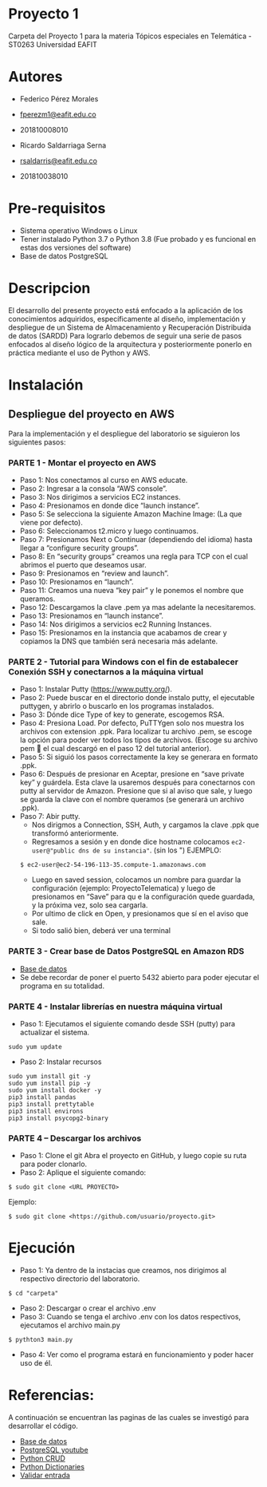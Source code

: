 # Proyecto 1

Carpeta del Proyecto 1 para la materia Tópicos especiales en Telemática - ST0263
Universidad EAFIT

# Autores

+ Federico Pérez Morales
+ fperezm1@eafit.edu.co
+ 201810008010

+ Ricardo Saldarriaga Serna
+ rsaldarris@eafit.edu.co
+ 201810038010

# Pre-requisitos

+ Sistema operativo Windows o Linux
+ Tener instalado Python 3.7 o Python 3.8 (Fue probado y es funcional en estas dos versiones del software)
+ Base de datos PostgreSQL

# Descripcion

El desarrollo del presente proyecto está enfocado a la aplicación de los conocimientos adquiridos, específicamente al diseño, implementación y despliegue de un Sistema de Almacenamiento y Recuperación Distribuida de datos (SARDD)
Para lograrlo debemos de seguir una serie de pasos enfocados al diseño lógico de la arquitectura y posteriormente ponerlo en práctica mediante el uso de Python y AWS.

# Instalación

## Despliegue del proyecto en AWS

Para la implementación y el despliegue del laboratorio se siguieron los siguientes pasos:

### PARTE 1 - Montar el proyecto en AWS

+ Paso 1: Nos conectamos al curso en AWS educate.
+ Paso 2: Ingresar a la consola “AWS console”.
+ Paso 3: Nos dirigimos a servicios EC2 instances.
+ Paso 4: Presionamos en donde dice “launch instance”.
+ Paso 5: Se selecciona la siguiente Amazon Machine Image: (La que viene por defecto).
+ Paso 6: Seleccionamos t2.micro y luego continuamos.
+ Paso 7: Presionamos Next o Continuar (dependiendo del idioma) hasta llegar a “configure security groups”.
+ Paso 8: En “security groups” creamos una regla para TCP con el cual abrimos el puerto que deseamos usar.
+ Paso 9: Presionamos en “review and launch”.
+ Paso 10: Presionamos en “launch”.
+ Paso 11: Creamos una nueva “key pair” y le ponemos el nombre que queramos.
+ Paso 12: Descargamos la clave .pem ya mas adelante la necesitaremos.
+ Paso 13: Presionamos en “launch instance”.
+ Paso 14: Nos dirigimos a servicios ec2 Running Instances.
+ Paso 15: Presionamos en la instancia que acabamos de crear y copiamos la DNS que también será necesaria más adelante.

### PARTE 2 - Tutorial para Windows con el fin de estabalecer Conexión SSH y conectarnos a la máquina virtual

+ Paso 1: Instalar Putty (<https://www.putty.org/>).
+ Paso 2: Puede buscar en el directorio donde instalo putty, el ejecutable puttygen, y abrirlo o buscarlo en los programas instalados.
+ Paso 3: Dónde dice Type of key to generate, escogemos RSA.
+ Paso 4: Presiona Load. Por defecto, PuTTYgen solo nos muestra los archivos con extension .ppk. Para localizar tu archivo .pem, se escoge la opción para poder ver todos los tipos de archivos. (Escoge su archivo pem   el cual descargó en el paso 12 del tutorial anterior).
+ Paso 5: Si siguió los pasos correctamente la key se generara en formato .ppk.
+ Paso 6: Después de presionar en Aceptar, presione en “save private key” y guárdela. Esta clave la usaremos después para conectarnos con putty al servidor de Amazon. Presione que si al aviso que sale, y luego se guarda la clave con el nombre queramos (se generará un archivo .ppk).
+ Paso 7: Abir putty.
    + Nos dirigmos a Connection, SSH, Auth, y cargamos la clave .ppk que transformó anteriormente.
    + Regresamos a sesión y en donde dice hostname colocamos ``` ec2-user@"public dns de su instancia" ```. (sin los ")
    EJEMPLO:
    ```
    $ ec2-user@ec2-54-196-113-35.compute-1.amazonaws.com
    ```
    + Luego en saved session, colocamos un nombre para guardar la configuración (ejemplo: ProyectoTelematica) y luego de presionamos en “Save” para qu e la configuración quede guardada, y la próxima vez, solo sea cargarla.
    + Por ultimo de click en Open, y presionamos que sí en el aviso que sale.
    + Si todo salió bien, deberá ver una terminal

### PARTE 3 - Crear base de Datos PostgreSQL en Amazon RDS

+ [Base de datos](https://docs.aws.amazon.com/es_es/AmazonRDS/latest/UserGuide/CHAP_GettingStarted.CreatingConnecting.PostgreSQL.html)
+ Se debe recordar de poner el puerto 5432 abierto para poder ejecutar el programa en su totalidad.

### PARTE 4 - Instalar librerías en nuestra máquina virtual

+ Paso 1: Ejecutamos el siguiente comando desde SSH (putty) para actualizar el sistema.
```
sudo yum update
```
+ Paso 2: Instalar recursos
```
sudo yum install git -y
sudo yum install pip -y
sudo yum install docker -y
pip3 install pandas
pip3 install prettytable
pip3 install environs
pip3 install psycopg2-binary
```

### PARTE 4 – Descargar los archivos

+ Paso 1: Clone el git
Abra el proyecto en GitHub, y luego copie su ruta para poder clonarlo.
+ Paso 2: Aplique el siguiente comando:
```
$ sudo git clone <URL PROYECTO>
```
Ejemplo:
```
$ sudo git clone <https://github.com/usuario/proyecto.git>
```

# Ejecución

+ Paso 1: Ya dentro de la instacias que creamos, nos dirigimos al respectivo directorio del laboratorio.
```
$ cd "carpeta"
```
+ Paso 2: Descargar o crear el archivo .env
+ Paso 3: Cuando se tenga el archivo .env con los datos respectivos, ejecutamos el archivo main.py
```
$ pythton3 main.py
```
+ Paso 4: Ver como el programa estará en funcionamiento y poder hacer uso de él.

# Referencias:
A continuación se encuentran las paginas de las cuales se investigó para desarrollar el código.

+ [Base de datos](https://docs.aws.amazon.com/es_es/AmazonRDS/latest/UserGuide/CHAP_GettingStarted.CreatingConnecting.PostgreSQL.html)
+ [PostgreSQL youtube](https://www.youtube.com/watch?v=t_Q5NTtYbx4)
+ [Python CRUD](https://cosasdedevs.com/posts/como-crear-un-crud-en-python-parte-1-estructura-y-clase/)
+ [Python Dictionaries](https://www.studytonight.com/python/dictionaries-in-python)
+ [Validar entrada](https://codingornot.com/08-python-validar-entradas-ejemplos)
